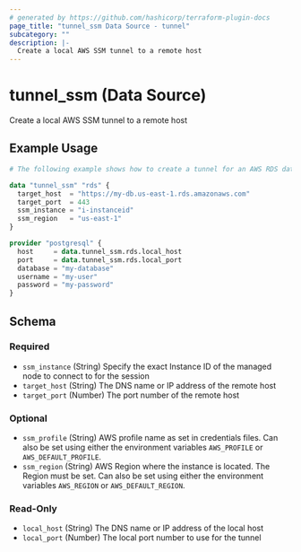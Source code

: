 ```yaml
---
# generated by https://github.com/hashicorp/terraform-plugin-docs
page_title: "tunnel_ssm Data Source - tunnel"
subcategory: ""
description: |-
  Create a local AWS SSM tunnel to a remote host
---
```


# tunnel_ssm (Data Source)

Create a local AWS SSM tunnel to a remote host

## Example Usage

```terraform
# The following example shows how to create a tunnel for an AWS RDS database.

data "tunnel_ssm" "rds" {
  target_host  = "https://my-db.us-east-1.rds.amazonaws.com"
  target_port  = 443
  ssm_instance = "i-instanceid"
  ssm_region   = "us-east-1"
}

provider "postgresql" {
  host     = data.tunnel_ssm.rds.local_host
  port     = data.tunnel_ssm.rds.local_port
  database = "my-database"
  username = "my-user"
  password = "my-password"
}
```

<!-- schema generated by tfplugindocs -->
## Schema

### Required

- `ssm_instance` (String) Specify the exact Instance ID of the managed node to connect to for the session
- `target_host` (String) The DNS name or IP address of the remote host
- `target_port` (Number) The port number of the remote host

### Optional

- `ssm_profile` (String) AWS profile name as set in credentials files. Can also be set using either the environment variables `AWS_PROFILE` or `AWS_DEFAULT_PROFILE`.
- `ssm_region` (String) AWS Region where the instance is located. The Region must be set. Can also be set using either the environment variables `AWS_REGION` or `AWS_DEFAULT_REGION`.

### Read-Only

- `local_host` (String) The DNS name or IP address of the local host
- `local_port` (Number) The local port number to use for the tunnel
